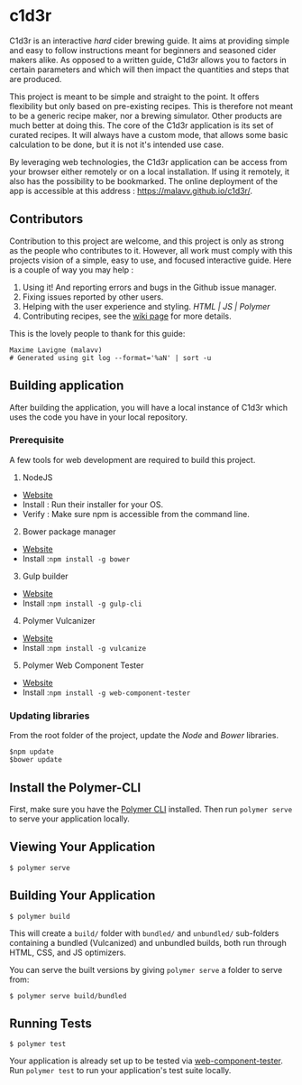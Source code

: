 # c1d3r
C1d3r is an interactive *hard* cider brewing guide. It aims at providing simple and easy to follow instructions meant for beginners and seasoned cider makers alike. As opposed to a written guide, C1d3r allows you to factors in certain parameters and which will then impact the quantities and steps that are produced. 

This project is meant to be simple and straight to the point. It offers flexibility but only based on pre-existing recipes. This is therefore not meant to be a generic recipe maker, nor a brewing simulator. Other products are much better at doing this. The core of the C1d3r application is its set of curated recipes. It will always have a custom mode, that allows some basic calculation to be done, but it is not it's intended use case.
 
By leveraging web technologies, the C1d3r application can be access from your browser either remotely or on a local installation. If using it remotely, it also has the possibility to be bookmarked. The online deployment of the app is accessible at this address : https://malavv.github.io/c1d3r/.


## Contributors
Contribution to this project are welcome, and this project is only as strong as the people who contributes to it. However, all work must comply with this projects vision of a simple, easy to use, and focused interactive guide. Here is a couple of way you may help :

1. Using it! And reporting errors and bugs in the Github issue manager.
2. Fixing issues reported by other users.
3. Helping with the user experience and styling. *HTML | JS | Polymer*
4. Contributing recipes, see the [wiki page](https://github.com/malavv/c1d3r/wiki/Contributing-Recipes) for more details.

This is the lovely people to thank for this guide:
```
Maxime Lavigne (malavv)
# Generated using git log --format='%aN' | sort -u
```

## Building application
After building the application, you will have a local instance of C1d3r which uses the code you have in your local repository.

### Prerequisite
A few tools for web development are required to build this project.

1. NodeJS
  * [Website](https://nodejs.org/en/)
  * Install : Run their installer for your OS.
  * Verify : Make sure npm is accessible from the command line.
2. Bower package manager
  * [Website](https://nodejs.org/en/)
  * Install :```npm install -g bower```
3. Gulp builder
  * [Website](http://gulpjs.com/)
  * Install :```npm install -g gulp-cli```
4. Polymer Vulcanizer
  * [Website](https://www.polymer-project.org/1.0/)
  * Install :```npm install -g vulcanize```
5. Polymer Web Component Tester
  * [Website](https://www.polymer-project.org/1.0/)
  * Install :```npm install -g web-component-tester```

### Updating libraries
From the root folder of the project, update the *Node* and *Bower* libraries.
```
$npm update
$bower update
```

## Install the Polymer-CLI

First, make sure you have the [Polymer CLI](https://www.npmjs.com/package/polymer-cli) installed. Then run `polymer serve` to serve your application locally.

## Viewing Your Application

```
$ polymer serve
```

## Building Your Application

```
$ polymer build
```

This will create a `build/` folder with `bundled/` and `unbundled/` sub-folders
containing a bundled (Vulcanized) and unbundled builds, both run through HTML,
CSS, and JS optimizers.

You can serve the built versions by giving `polymer serve` a folder to serve
from:

```
$ polymer serve build/bundled
```

## Running Tests

```
$ polymer test
```

Your application is already set up to be tested via [web-component-tester](https://github.com/Polymer/web-component-tester). Run `polymer test` to run your application's test suite locally.
